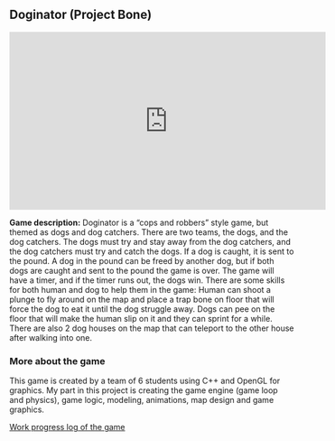 ## Doginator (Project Bone)

<iframe width="560" height="315" src="https://www.youtube.com/embed/LWCOpPevoBw" frameborder="0" allow="accelerometer; autoplay; encrypted-media; gyroscope; picture-in-picture" allowfullscreen></iframe>

**Game description:** Doginator is a “cops and robbers” style game, but themed as dogs and dog catchers.
There are two teams, the dogs, and the dog catchers. The dogs must try and stay away from the dog catchers, and the dog catchers must try and catch the dogs.
If a dog is caught, it is sent to the pound. A dog in the pound can be freed by another dog, but if both dogs are caught and sent to the pound the game is over.
The game will have a timer, and if the timer runs out, the dogs win.
There are some skills for both human and dog to help them in the game:
Human can shoot a plunge to fly around on the map and place a trap bone on floor that will force the dog to eat it until the dog struggle away.
Dogs can pee on the floor that will make the human slip on it and they can sprint for a while. There are also 2 dog houses on the map that can teleport to the other house after walking into one.

### More about the game
This game is created by a team of 6 students using C++ and OpenGL for graphics. My part in this project is creating the game engine (game loop and physics), game logic, modeling, animations, map design and game graphics.

[Work progress log of the game](https://cse125.ucsd.edu/2019/cse125g2/)
